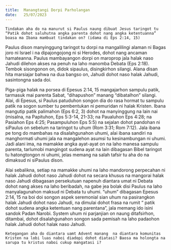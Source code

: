 ```yaml
---
title:  Manangtangi Dorpi Parholangan
date:   25/07/2023
---
```


`Tindakan aha do na manurut si Paulus naung dibuat Jesus taringot tu “Patik dohot saluhutna angka parenta dohot nang angka ketentuanna” boasa ma Ibana mambuat tindakan on? (idama di Eps 2:14, 15)`

Paulus dison manyinggung taringot tu dorpi na mangalilingi alaman ni Bagas joro ni Israel i na dipajongojong ni si Herodes, dohot nang ancaman hamateanna. Paulus mambayangon dorpi on  maroprop  jala halak naso Jahudi dilehon akses na penuh na laho manomba Debata (Eps 2:18). Tembok sisongonon on, didok sipaulus, disingkirhon silangi. Alana disan hita marsiajar bahwa na dua bangso on, Jahudi dohot naso halak Jahudi, sasintongna sada doi.

Piga-piga halak na porsea di Epesus 2:14, 15 mangajarhon sampulu patik, tarmasuk mai parenta Sabat, “dihapushon” manang “dibatalhon” silangi. Alai, di Epesus, si Paulus patuduhon songon dia do rasa hormat tu sampulu patik na sogon sumber tu pembentukan ni pemuridan ni halak Kristen. Ibana mangutip patik palimahon (Eps 6:2, 3) dohot na manyinggung na lain nai (misalna, na Papituhon, Eps 5:3-14, 21-33; na Paualuhon Eps 4:28; na Pasiahon Eps 4:25; Pasampuluhon  Eps 5:5) na sejalan dohot pandohan ni siPaulus on sebelum na taringot tu uhum (Rom 3:31; Rom 7:12). Jala ibana pe tong do mambahas na disalahgunahon uhumi, alai ibana sandiri na manghormati uhumi jala na mangalehon asumsi tu kesinambungan ni uhumi. Jadi alani ima, na mamakke angka ayat-ayat on na laho manesa sampulu parenta, tarlumobi mangingot sudena ayat na lain dibagasan Bibel taringot tu hatongtongon ni uhumi, jelas memang na salah tafsir tu aha do na dimaksud ni siPaulus dison.

Alai sebalikna, setiap na mamakke uhumi na laho mandorong perpecahan ni halak Jahudi dohot naso Jahudi dohot na secara khusus na mangorai halak naso Jahudi dibagasan persekutuan napenuh diantara umat ni Debata dohot nang akses na laho beribadah, na gabe jea bolak disi Paulus na laho manyalagunahon maksud ni Debata tu uhumi. “uhum” dibagasan Epesus 2:14, 15 na boi doi songon aspek seremonial sian uhum na pasirangkon halak Jahudi dohot naso Jahudi, na dimulai dohot frasa na rumit “ patik dohot sudena angka ketentuan nang parentana”, jala memang ido isini sandok Padan Narobi. System uhum ni parjanjian on naung ditafsirhon, ditambai, dohot disalahgunahon songon sada pemisah na laho padaohon halak Jahudi dohot halak naso Jahudi.

`Ketegangan aha do diantara uamt Advent manang  na diantara komunitas Kristen na lobi luas naboi diadopi dohot diatasi? Baosa ma holongta na sarupa tu kristus naboi cukup mangatasi i?`
